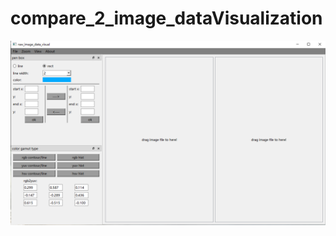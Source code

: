 # compare_2_image_dataVisualization
![img](https://github.com/JonahZeng/compare_2_image_dataVisualization/blob/master/161724.png)
